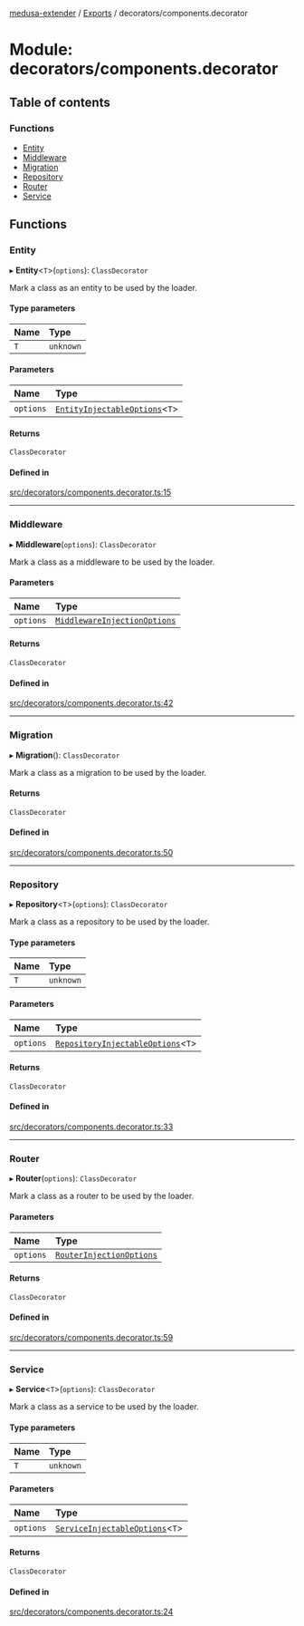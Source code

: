 [medusa-extender](../README.md) / [Exports](../modules.md) / decorators/components.decorator

# Module: decorators/components.decorator

## Table of contents

### Functions

- [Entity](decorators_components_decorator.md#entity)
- [Middleware](decorators_components_decorator.md#middleware)
- [Migration](decorators_components_decorator.md#migration)
- [Repository](decorators_components_decorator.md#repository)
- [Router](decorators_components_decorator.md#router)
- [Service](decorators_components_decorator.md#service)

## Functions

### Entity

▸ **Entity**<`T`\>(`options`): `ClassDecorator`

Mark a class as an entity to be used by the loader.

#### Type parameters

| Name | Type |
| :------ | :------ |
| `T` | `unknown` |

#### Parameters

| Name | Type |
| :------ | :------ |
| `options` | [`EntityInjectableOptions`](types.md#entityinjectableoptions)<`T`\> |

#### Returns

`ClassDecorator`

#### Defined in

[src/decorators/components.decorator.ts:15](https://github.com/adrien2p/medusa-extender/blob/fc1535d/src/decorators/components.decorator.ts#L15)

___

### Middleware

▸ **Middleware**(`options`): `ClassDecorator`

Mark a class as a middleware to be used by the loader.

#### Parameters

| Name | Type |
| :------ | :------ |
| `options` | [`MiddlewareInjectionOptions`](types.md#middlewareinjectionoptions) |

#### Returns

`ClassDecorator`

#### Defined in

[src/decorators/components.decorator.ts:42](https://github.com/adrien2p/medusa-extender/blob/fc1535d/src/decorators/components.decorator.ts#L42)

___

### Migration

▸ **Migration**(): `ClassDecorator`

Mark a class as a migration to be used by the loader.

#### Returns

`ClassDecorator`

#### Defined in

[src/decorators/components.decorator.ts:50](https://github.com/adrien2p/medusa-extender/blob/fc1535d/src/decorators/components.decorator.ts#L50)

___

### Repository

▸ **Repository**<`T`\>(`options`): `ClassDecorator`

Mark a class as a repository to be used by the loader.

#### Type parameters

| Name | Type |
| :------ | :------ |
| `T` | `unknown` |

#### Parameters

| Name | Type |
| :------ | :------ |
| `options` | [`RepositoryInjectableOptions`](types.md#repositoryinjectableoptions)<`T`\> |

#### Returns

`ClassDecorator`

#### Defined in

[src/decorators/components.decorator.ts:33](https://github.com/adrien2p/medusa-extender/blob/fc1535d/src/decorators/components.decorator.ts#L33)

___

### Router

▸ **Router**(`options`): `ClassDecorator`

Mark a class as a router to be used by the loader.

#### Parameters

| Name | Type |
| :------ | :------ |
| `options` | [`RouterInjectionOptions`](types.md#routerinjectionoptions) |

#### Returns

`ClassDecorator`

#### Defined in

[src/decorators/components.decorator.ts:59](https://github.com/adrien2p/medusa-extender/blob/fc1535d/src/decorators/components.decorator.ts#L59)

___

### Service

▸ **Service**<`T`\>(`options`): `ClassDecorator`

Mark a class as a service to be used by the loader.

#### Type parameters

| Name | Type |
| :------ | :------ |
| `T` | `unknown` |

#### Parameters

| Name | Type |
| :------ | :------ |
| `options` | [`ServiceInjectableOptions`](types.md#serviceinjectableoptions)<`T`\> |

#### Returns

`ClassDecorator`

#### Defined in

[src/decorators/components.decorator.ts:24](https://github.com/adrien2p/medusa-extender/blob/fc1535d/src/decorators/components.decorator.ts#L24)
